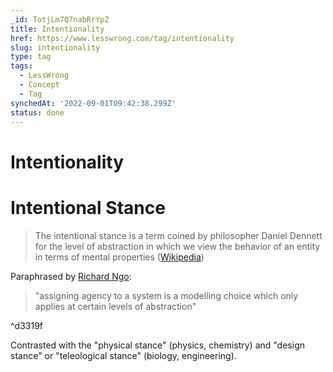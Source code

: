 ```yaml
---
_id: TotjLm7Q7nabRrYpZ
title: Intentionality
href: https://www.lesswrong.com/tag/intentionality
slug: intentionality
type: tag
tags:
  - LessWrong
  - Concept
  - Tag
synchedAt: '2022-09-01T09:42:38.299Z'
status: done
---
```


# Intentionality

# Intentional Stance

> The intentional stance is a term coined by philosopher Daniel Dennett for the level of abstraction in which we view the behavior of an entity in terms of mental properties ([Wikipedia](https://en.wikipedia.org/wiki/Intentional_stance))

Paraphrased by [Richard Ngo](https://www.alignmentforum.org/s/mzgtmmTKKn5MuCzFJ/p/bz5GdmCWj8o48726N): 
> "assigning agency to a system is a modelling choice which only applies at certain levels of abstraction"

^d3319f

Contrasted with the "physical stance" (physics, chemistry) and "design stance" or "teleological stance" (biology, engineering).
